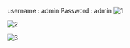 username : admin
Password : admin
![1](https://github.com/user-attachments/assets/c6371be2-592d-4919-9bdf-ea7022f8a9fc)

![2](https://github.com/user-attachments/assets/d4721170-80df-4768-8fdd-136b827e092c)

![3](https://github.com/user-attachments/assets/7bc7865b-fd8c-4a87-9b73-90d44721d3f0)
